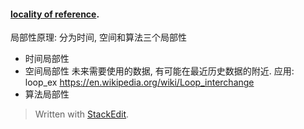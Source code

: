 #### [locality of reference](https://en.wikipedia.org/wiki/Locality_of_reference "Locality of reference").
局部性原理: 
分为时间, 空间和算法三个局部性
* 时间局部性
* 空间局部性
未来需要使用的数据, 有可能在最近历史数据的附近. 
应用: loop_ex 
https://en.wikipedia.org/wiki/Loop_interchange 
* 算法局部性



> Written with [StackEdit](https://stackedit.io/).
<!--stackedit_data:
eyJoaXN0b3J5IjpbLTE5ODY3MjUwNThdfQ==
-->